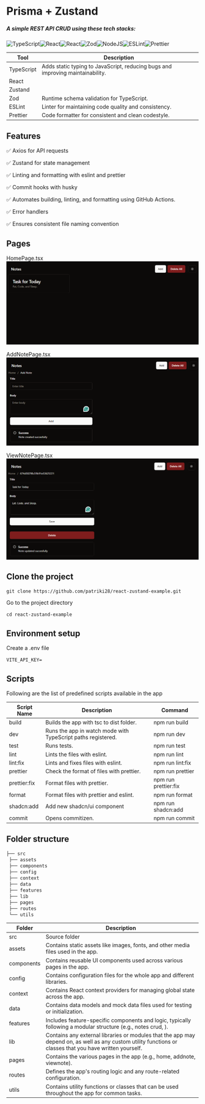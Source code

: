 # Prisma + Zustand

##### A simple REST API CRUD using these tech stacks:

![TypeScript](https://img.shields.io/badge/typescript-%23007ACC.svg?style=for-the-badge&logo=typescript&logoColor=white)![React](https://img.shields.io/badge/react-%2320232a.svg?style=for-the-badge&logo=react&logoColor=%2361DAFB)![React](https://img.shields.io/badge/zustand-%2320232a.svg?style=for-the-badge&logo=react&logoColor=%2361DAFB)![Zod](https://img.shields.io/badge/zod-%233068b7.svg?style=for-the-badge&logo=zod&logoColor=white)![NodeJS](https://img.shields.io/badge/node.js-6DA55F?style=for-the-badge&logo=node.js&logoColor=white)![ESLint](https://img.shields.io/badge/ESLint-4B3263?style=for-the-badge&logo=eslint&logoColor=white)![Prettier](https://img.shields.io/badge/prettier-%23F7B93E.svg?style=for-the-badge&logo=prettier&logoColor=black)

| Tool       | Description                                                                    |
| ---------- | ------------------------------------------------------------------------------ |
| TypeScript | Adds static typing to JavaScript, reducing bugs and improving maintainability. |
| React      |                                                                                |
| Zustand    |                                                                                |
| Zod        | Runtime schema validation for TypeScript.                                      |
| ESLint     | Linter for maintaining code quality and consistency.                           |
| Prettier   | Code formatter for consistent and clean codestyle.                             |

## Features

✅ Axios for API requests

✅ Zustand for state management

✅ Linting and formatting with eslint and prettier

✅ Commit hooks with husky

✅ Automates building, linting, and formatting using GitHub Actions.

✅ Error handlers

✅ Ensures consistent file naming convention

## Pages

HomePage.tsx
![Home Page](./src/assets/img/HomePage.png)

AddNotePage.tsx
![Add Note Page](./src/assets/img/AddNotePage.png)

ViewNotePage.tsx
![View Note Page](./src/assets/img/ViewNotePage.png)

## Clone the project

```
git clone https://github.com/patriki28/react-zustand-example.git
```

Go to the project directory

```
cd react-zustand-example
```

## Environment setup

Create a .env file

```
VITE_API_KEY=
```

## Scripts

Following are the list of predefined scripts available in the app

| Script Name  | Description                                                  | Command              |
| ------------ | ------------------------------------------------------------ | -------------------- |
| build        | Builds the app with tsc to dist folder.                      | npm run build        |
| dev          | Runs the app in watch mode with TypeScript paths registered. | npm run dev          |
| test         | Runs tests.                                                  | npm run test         |
| lint         | Lints the files with eslint.                                 | npm run lint         |
| lint:fix     | Lints and fixes files with eslint.                           | npm run lint:fix     |
| prettier     | Check the format of files with prettier.                     | npm run prettier     |
| prettier:fix | Format files with prettier.                                  | npm run prettier:fix |
| format       | Format files with prettier and eslint.                       | npm run format       |
| shadcn:add   | Add new shadcn/ui  component                                 | npm run shadcn:add   |
| commit       | Opens commitizen.                                            | npm run commit       |

## Folder structure

```
├── src
 ├── assets
 ├── components
 ├── config
 ├── context
 ├── data
 ├── features
 ├── lib
 ├── pages
 ├── routes
 └── utils
```

| Folder     | Description                                                                                                                                               |
| ---------- | --------------------------------------------------------------------------------------------------------------------------------------------------------- |
| src        | Source folder                                                                                                                                             |
| assets     | Contains static assets like images, fonts, and other media files used in the app.                                                                         |
| components | Contains reusable UI components used across various pages in the app.                                                                                     |
| config     | Contains configuration files for the whole app and different libraries.                                                                                   |
| context    | Contains React context providers for managing global state across the app.                                                                                |
| data       | Contains data models and mock data files used for testing or initialization.                                                                              |
| features   | Includes feature-specific components and logic, typically following a modular structure (e.g., notes crud, ).                                             |
| lib        | Contains any external libraries or modules that the app may depend on, as well as any custom utility functions or classes that you have written yourself. |
| pages      | Contains the various pages in the app (e.g., home, addnote, viewnote).                                                                                    |
| routes     | Defines the app's routing logic and any route-related configuration.                                                                                      |
| utils      | Contains utility functions or classes that can be used throughout the app for common tasks.                                                               |
